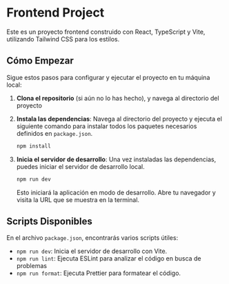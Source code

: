 # Frontend Project

Este es un proyecto frontend construido con React, TypeScript y Vite, utilizando Tailwind CSS para los estilos.

## Cómo Empezar

Sigue estos pasos para configurar y ejecutar el proyecto en tu máquina local:

1.  **Clona el repositorio** (si aún no lo has hecho), y navega al directorio del proyecto

2.  **Instala las dependencias**:
    Navega al directorio del proyecto y ejecuta el siguiente comando para instalar todos los paquetes necesarios definidos en `package.json`.

    ```bash
    npm install
    ```

3.  **Inicia el servidor de desarrollo**:
    Una vez instaladas las dependencias, puedes iniciar el servidor de desarrollo local.
    ```bash
    npm run dev
    ```
    Esto iniciará la aplicación en modo de desarrollo. Abre tu navegador y visita la URL que se muestra en la terminal.

## Scripts Disponibles

En el archivo `package.json`, encontrarás varios scripts útiles:

- `npm run dev`: Inicia el servidor de desarrollo con Vite.
- `npm run lint`: Ejecuta ESLint para analizar el código en busca de problemas
- `npm run format`: Ejecuta Prettier para formatear el código.
